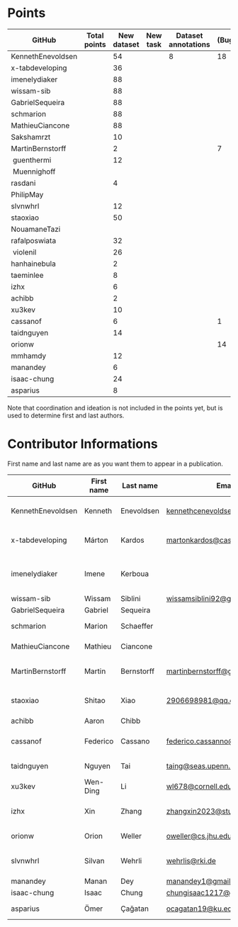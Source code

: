 # Points

| GitHub            | Total points | New dataset | New task | Dataset annotations | (Bug)fixes | Running Models | Review PR |  Paper Writing | Ideation | Coordination |
|-------------------| ------------ |-------------| -------- | ------------------- | ---------- | -------------- |-----------| -------------- | -------- | ------------- |
| KennethEnevoldsen |              | 54          |          |                   8 |         18 |                | 30        |                |          |             5 |
| x-tabdeveloping   |              | 36          |          |                     |            |                |           |                |          |               |
| imenelydiaker     |              | 88          |          |                     |            |                | 14        |                |          |               |
| wissam-sib        |              | 88          |          |                     |            |                | 1         |                |          |               |
| GabrielSequeira   |              | 88          |          |                     |            |                |           |                |          |               |
| schmarion         |              | 88          |          |                     |            |                |           |                |          |               |
| MathieuCiancone   |              | 88          |          |                     |            |                |           |                |          |               |
| Sakshamrzt        |              | 10          |          |                     |            |                | 2         |                |          |               |
| MartinBernstorff  |              | 2           |          |                     | 7          |                | 3         |                |          |               |
| guenthermi        |              | 12          |          |                     |            |                |           |                |          |               |
| Muennighoff       |              |             |          |                     |            |                | 8         |                |          |               |
| rasdani           |              | 4           |          |                     |            |                |           |                |          |               |
| PhilipMay         |              |             |          |                     |            |                | 1         |                |          |               |
| slvnwhrl          |              | 12          |          |                     |            |                |           |                |          |               |
| staoxiao          |              | 50          |          |                     |            |                |           |                |          |               |
| NouamaneTazi      |              |             |          |                     |            |                | 1         |                |          |               |
| rafalposwiata     |              | 32          |          |                     |            |                |           |                |          |               |
| violenil          |              | 26          |          |                     |            |                |           |                |          |               |
| hanhainebula      |              | 2           |          |                     |            |                |           |                |          |               |
| taeminlee         |              | 8           |          |                     |            |                |           |                |          |               |
| izhx              |              | 6           |          |                     |            |                |           |                |          |               |
| achibb            |              | 2           |          |                     |            |                | 0         |                |          |               |   
| xu3kev            |              | 10          |          |                     |            |                |           |                |          |               |
| cassanof          |              | 6           |          |                     | 1          | 1              |           |                |          |               |
| taidnguyen        |              | 14          |          |                     |            |                |           |                |          |               |
| orionw            |              |             |          |                     |      14    |                |           |                |          |               |
| mmhamdy           |              | 12          |          |                     |            |                |           |                |          |               |
| manandey          |              | 6           |          |                     |            |                |           |                |          |               |
| isaac-chung       |              | 24          |          |                     |            |                | 1         |                |          |               |
| asparius          |              | 8           |          |                     |            |                |           |                |          |               |


Note that coordination and ideation is not included in the points yet, but is used to determine first and last authors.

# Contributor Informations

First name and last name are as you want them to appear in a publication.

| GitHub            | First name | Last name  | Email                        | User on openreview   | Affiliations                                          |
| ----------------- | ---------- | ---------- | ---------------------------- | -------------------- | ----------------------------------------------------- |
| KennethEnevoldsen | Kenneth    | Enevoldsen | kennethcenevoldsen@gmail.com | ~Kenneth_Enevoldsen1 | Aarhus University, Denmark                            |
| x-tabdeveloping   | Márton     | Kardos     | martonkardos@cas.au.dk       | ~Márton_Kardos1      | Aarhus University, Denmark                            |
| imenelydiaker     | Imene      | Kerboua    |                              |                      | Esker, Lyon, France && INSA Lyon, LIRIS, Lyon, France |
| wissam-sib        | Wissam     | Siblini    | wissamsiblini92@gmail.com    |                      | N/A                                                   |
| GabrielSequeira   | Gabriel    | Sequeira   |                              |                      | N/A                                                   |
| schmarion         | Marion     | Schaeffer  |                              |  ~Marion_Schaeffer1  |  Wikit, Lyon, France                                  |
| MathieuCiancone   | Mathieu    | Ciancone   |                              |                      |  Wikit, Lyon, France                                  |
| MartinBernstorff  | Martin     | Bernstorff | martinbernstorff@gmail.com   | ~Martin_Bernstorff1  |  Aarhus University, Denmark                           |
| staoxiao          | Shitao     | Xiao       | 2906698981@qq.com            | ~Shitao_Xiao1        |  Beijing Academy of Artificial Intelligence           |
| achibb            | Aaron      | Chibb      |                              |                      | N/A                                                   |
| cassanof          | Federico   | Cassano    | federico.cassanno@federico.codes | ~Federico_Cassano1 | Northeastern University, Boston, USA                |
| taidnguyen        | Nguyen     | Tai        | taing@seas.upenn.edu         | ~Nguyen_Tai1         |  University of Pennsylvania                           |
| xu3kev            | Wen-Ding   | Li         | wl678@cornell.edu            | ~Wen-Ding_Li1        |  Cornell University                                   |
| izhx              | Xin        | Zhang      | zhangxin2023@stu.hit.edu.cn  |                      |  Harbin Institute of Technology, Shenzhen             |
| orionw            | Orion      | Weller     | oweller@cs.jhu.edu           | ~Orion_Weller1       |  Johns Hopkins University                             |
| slvnwhrl          | Silvan     | Wehrli     | wehrlis@rki.de               | ~Silvan_Wehrli1      | Robert Koch Institute, Berlin, Germany                |
| manandey          | Manan     | Dey     | manandey1@gmail.com               | ~Manan_Dey2      | Salesforce, India                |
| isaac-chung       | Isaac      | Chung      | chungisaac1217@gmail.com     | ~Isaac_Kwan_Yin_Chung1 | N/A                                                 |
| asparius       | Ömer      | Çağatan      | ocagatan19@ku.edu.tr     | ~Ömer_Veysel_Çağatan1 | Koç University,Turkey                                                 |

